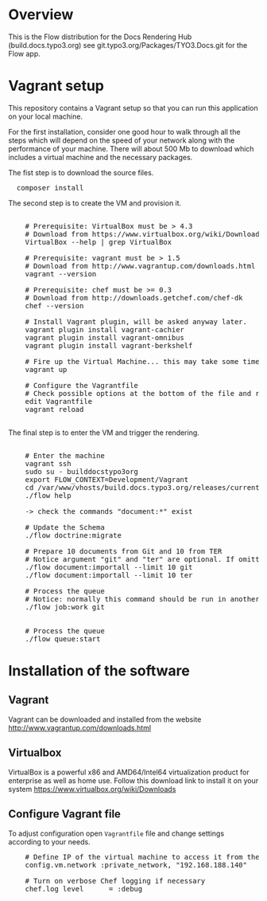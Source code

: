 Overview
========

This is the Flow distribution for the Docs Rendering Hub (build.docs.typo3.org) see git.typo3.org/Packages/TYO3.Docs.git for the Flow app.


Vagrant setup
=============

This repository contains a Vagrant setup so that you can run this application on your local machine.

For the first installation, consider one good hour to walk through all the steps which will depend on the speed of your network along with the performance of your machine.
There will about 500 Mb to download which includes a virtual machine and the necessary packages.

The fist step is to download the source files.

<pre>
  composer install
</pre>

The second step is to create the VM and provision it.

<pre>

	# Prerequisite: VirtualBox must be > 4.3
	# Download from https://www.virtualbox.org/wiki/Downloads
	VirtualBox --help | grep VirtualBox

	# Prerequisite: vagrant must be > 1.5
	# Download from http://www.vagrantup.com/downloads.html
	vagrant --version

	# Prerequisite: chef must be >= 0.3
	# Download from http://downloads.getchef.com/chef-dk
	chef --version

	# Install Vagrant plugin, will be asked anyway later.
	vagrant plugin install vagrant-cachier
	vagrant plugin install vagrant-omnibus
	vagrant plugin install vagrant-berkshelf

	# Fire up the Virtual Machine... this may take some time as it will download an empty VM box
	vagrant up

	# Configure the Vagrantfile
	# Check possible options at the bottom of the file and re-provision the VM.
	edit Vagrantfile
	vagrant reload

</pre>

The final step is to enter the VM and trigger the rendering.

<pre>

	# Enter the machine
	vagrant ssh
	sudo su - builddocstypo3org
	export FLOW_CONTEXT=Development/Vagrant
	cd /var/www/vhosts/build.docs.typo3.org/releases/current
	./flow help

	-> check the commands "document:*" exist

	# Update the Schema
	./flow doctrine:migrate

	# Prepare 10 documents from Git and 10 from TER
	# Notice argument "git" and "ter" are optional. If omitted, both TER and Git will be assumed
	./flow document:importall --limit 10 git
	./flow document:importall --limit 10 ter

	# Process the queue
	# Notice: normally this command should be run in another terminal within a screen
	./flow job:work git


	# Process the queue
	./flow queue:start
</pre>

Installation of the software
============================

Vagrant
-------

Vagrant can be downloaded and installed from the website http://www.vagrantup.com/downloads.html

Virtualbox
----------

VirtualBox is a powerful x86 and AMD64/Intel64 virtualization product for enterprise as well as home use.
Follow this download link to install it on your system https://www.virtualbox.org/wiki/Downloads

Configure Vagrant file
----------------------

To adjust configuration open ``Vagrantfile`` file and change settings according to your needs.

<pre>
	# Define IP of the virtual machine to access it from the host
	config.vm.network :private_network, "192.168.188.140"

	# Turn on verbose Chef logging if necessary
	chef.log_level      = :debug
</pre>
